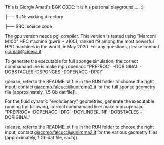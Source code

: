 This is Giorgio Amati's BGK CODE: it is his personal playground..... :)

├── RUN: working directory

├── SRC: source code

The gpu version needs pgi compiler. 
This version is tested using "Marconi M100" HPC machine (pwr9 + V100), 
ranked #9 among the most powerful HPC machines in the world, in May 2020. 
For any questions, please contact g.amati@cineca.it

To generate the executable for full sponge simulation, the correct commamand line is 
make mpi+openacc "PREPROC= -DORIGINAL -DOBSTACLES -DSPONGES -DOPENACC -DPGI" 

(please, refer to the README.txt file in the RUN folder to choose the right input; contact giacomo.falcucci@uniroma2.it for the full sponge geometry file [approximately, 1.5 Gb dat file]).

For the fluid dynamic "evolutionary" geometries, generate the executable running the following, correct commamand line:
make mpi+openacc "PREPROC= -DOPENACC -DPGI -DCYLINDER_INF -DOBSTACLES -DORIGINAL"

(please, refer to the README.txt file in the RUN folder to choose the right input; contact giacomo.falcucci@uniroma2.it for the various geometry files [approximately, 1 Gb dat file, each]).

